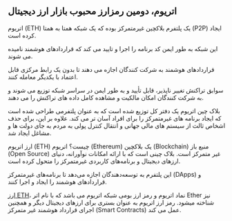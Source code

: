 

## اتریوم، دومین رمزارز محبوب بازار ارز دیجیتال

اتریوم (ETH) یک پلتفرم بلاکچین غیرمتمرکز بوده که یک شبکه همتا به همتا (P2P) ایجاد کرده است.

این شبکه به طور ایمن کد برنامه را اجرا و تایید می کند که قراردادهای هوشمند نامیده می شوند.  

قراردادهای هوشمند به شرکت کنندگان اجازه می دهند تا بدون یک رابط مرکزی قابل اعتماد با یکدیگر معامله کنند.


سوابق تراکنش تغییر ناپذیر، قابل تأیید و به طور ایمن در سراسر شبکه توزیع می شوند و به شرکت کنندگان امکان مالکیت و مشاهده کامل داده های تراکنش را می دهند.


بلاک چین اتریوم یک دفتر کل توزیع شده است که به عنوان پلتفرمی طراحی شده است که ایجاد برنامه های غیرمتمرکز را برای افراد آسان تر می کند. علاوه بر این، برای حذف اشخاص ثالث از سیستم های مالی جهانی و انتقال کنترل پولی به مردم به جای دولت ها و مشاغل ایجاد شد.


ارز اتریوم (ETH) چیست؟ اتریوم (Ethereum) یک بلاکچین (Blockchain) منبع باز (Open Source) غیر متمرکز است. بلاک چینی است که با ارائه امکانات نوآورانه، دنیای ارزهای دیجیتال و برنامه‌های کاربردی غیرمتمرکز را متحول کرده است.

این پلتفرم به توسعه‌دهندگان اجازه می‌دهد تا برنامه‌های غیرمتمرکز (DApps) و قراردادهای هوشمند را ایجاد و اجرا کنند.

[ارز ETH](https://ok-ex.io/buy-and-sell/ETH/)، نماد اتریوم و رمز ارز بومی شبکه اتریوم می باشد که با نام اتر Ether نیز شناخته میشود. رمز ارز اتریوم به عنوان بستری برای ارزهای دیجیتال دیگر و همچنین اجرای قرارداد هوشمند غیر متمرکز (Smart Contracts) عمل می کند.
